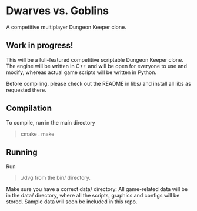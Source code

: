 # Dwarves vs. Goblins

A competitive multiplayer Dungeon Keeper clone.

## Work in progress!

This will be a full-featured competitive scriptable Dungeon Keeper clone.
The engine will be written in C++ and will be open for everyone to use
and modify, whereas actual game scripts will be written in Python.

Before compiling, please check out the README in libs/ and install
all libs as requested there.

## Compilation

To compile, run in the main directory

> cmake .
> make

## Running

Run
> ./dvg
from the bin/ directory.

Make sure you have a correct data/ directory:
All game-related data will be in the data/ directory, where all the scripts,
graphics and configs will be stored. Sample data will soon be included
in this repo.
